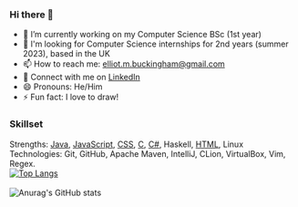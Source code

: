 ### Hi there 👋
- 🔭 I’m currently working on my Computer Science BSc (1st year)
- 👋 I'm looking for Computer Science internships for 2nd years (summer 2023), based in the UK
- 📫 How to reach me: elliot.m.buckingham@gmail.com
- 🔗 Connect with me on [LinkedIn](https://www.linkedin.com/in/elliot-buckingham-1a595a19a/)
- 😄 Pronouns: He/Him
- ⚡ Fun fact: I love to draw!
### Skillset
Strengths: [Java](https://github.com/elliot-mb/recursive-gaussian), [JavaScript](https://github.com/elliot-mb/seihou), [CSS](https://github.com/elliot-mb/elliot-mb.github.io), [C](https://github.com/elliot-mb/hilbert-visualiser), [C#](https://github.com/elliot-mb/backup-utility), Haskell, [HTML](https://github.com/elliot-mb/custom-visualiser), Linux\
Technologies: Git, GitHub, Apache Maven, IntelliJ, CLion, VirtualBox, Vim, Regex.
\
[![Top Langs](https://github-readme-stats.vercel.app/api/top-langs/?username=elliot-mb&layout=compact&exclude_repo=elliot-mb,elliot-mb.github.io,seihou-catalogue,cloud-docs,audio-visualiser)](https://github.com/anuraghazra/github-readme-stats)
\
\
![Anurag's GitHub stats](https://github-readme-stats.vercel.app/api?username=elliot-mb&show_icons=true)






